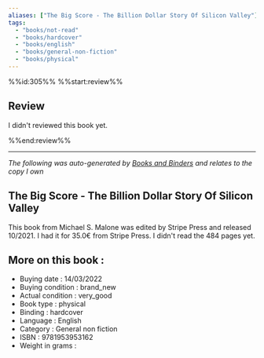 ```yaml
---
aliases: ["The Big Score - The Billion Dollar Story Of Silicon Valley"] 
tags: 
  - "books/not-read" 
  - "books/hardcover" 
  - "books/english"
  - "books/general-non-fiction"
  - "books/physical"
---
```

%%id:305%%
%%start:review%%
## Review
I didn't reviewed this book yet. 

%%end:review%%

---
_The following was auto-generated by [Books and Binders](Books%20and%20Binders.md) and relates to the copy I own_
## The Big Score - The Billion Dollar Story Of Silicon Valley
This book from Michael S. Malone was edited by Stripe Press and released 10/2021. I had it for 35.0€ from Stripe Press. I didn't read the 484 pages yet.

## More on this book :
- Buying date : 14/03/2022
- Buying condition : brand_new
- Actual condition : very_good
- Book type : physical
- Binding : hardcover
- Language : English
- Category : General non fiction
- ISBN : 9781953953162
- Weight in grams : 
